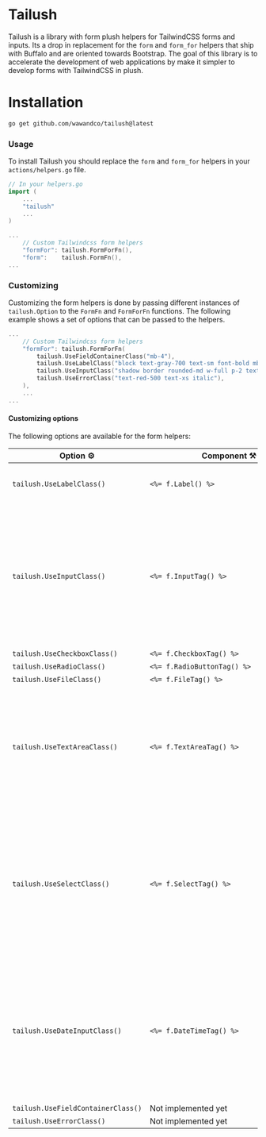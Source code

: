 # Tailush

Tailush is a library with form plush helpers for TailwindCSS forms and inputs. Its a drop in replacement for the `form` and `form_for` helpers that ship with Buffalo and are oriented towards Bootstrap. The goal of this library is to accelerate the development of web applications by make it simpler to develop forms with TailwindCSS in plush.

# Installation
    
```bash
go get github.com/wawandco/tailush@latest
```

### Usage

To install Tailush you should replace the `form` and `form_for` helpers in your `actions/helpers.go` file.

```go
// In your helpers.go
import (
    ...
    "tailush"
    ...
)

... 
    // Custom Tailwindcss form helpers
    "formFor": tailush.FormForFn(),
    "form":    tailush.FormFn(),
...

```

### Customizing

Customizing the form helpers is done by passing different instances of `tailush.Option` to the `FormFn` and `FormForFn` functions. The following example shows a set of options that can be passed to the helpers.

```go
... 
    // Custom Tailwindcss form helpers
    "formFor": tailush.FormForFn(
        tailush.UseFieldContainerClass("mb-4"),
        tailush.UseLabelClass("block text-gray-700 text-sm font-bold mb-2"),
        tailush.UseInputClass("shadow border rounded-md w-full p-2 text-gray-700 focus:outline-none focus:shadow-outline"),
        tailush.UseErrorClass("text-red-500 text-xs italic"),
    ),
    ...
...
```

#### Customizing options

The following options are available for the form helpers:

| Option ⚙️                          | <div style="width:320px">Component ⚒️</div> | Used Classes                                                                                                                                         |
|------------------------------------|---------------------------------------------|------------------------------------------------------------------------------------------------------------------------------------------------------|
| `tailush.UseLabelClass()`          | `<%= f.Label() %>`                          | block text-sm font-medium text-gray-700                                                                                                              |
| `tailush.UseInputClass()`          | `<%= f.InputTag() %>`                       | border border-gray-300 rounded-md py-1.5 px-3 focus:border-indigo-500 focus:outline-none focus:ring-indigo-500 text-sm font-medium text-gray-700     |
| `tailush.UseCheckboxClass()`       | `<%= f.CheckboxTag() %>`                    | TBD                                                                                                                                                  |
| `tailush.UseRadioClass()`          | `<%= f.RadioButtonTag() %>`                 | TBD                                                                                                                                                  |
| `tailush.UseFileClass()`           | `<%= f.FileTag() %>`                        | TBD                                                                                                                                                  |
| `tailush.UseTextAreaClass()`       | `<%= f.TextAreaTag() %>`                    | border border-gray-300 rounded-md py-1.5 px-3 focus:border-indigo-500 focus:outline-none focus:ring-indigo-500 w-full                                |
| `tailush.UseSelectClass()`         | `<%= f.SelectTag() %>`                      | border border-gray-300 rounded-md py-1.5 px-3 focus:border-indigo-500 focus:outline-none focus:ring-indigo-500 w-full py-2 mt-1 text-base sm:text-sm |
| `tailush.UseDateInputClass()`      | `<%= f.DateTimeTag() %>`                    | border border-gray-300 rounded-md py-1.5 px-3 focus:border-indigo-500 focus:outline-none focus:ring-indigo-500 text-sm font-medium text-gray-700     |
| `tailush.UseFieldContainerClass()` | Not implemented yet                         | TBD                                                                                                                                                  |
| `tailush.UseErrorClass()`          | Not implemented yet                         | TBD                                                                                                                                                  |


